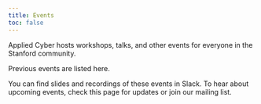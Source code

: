 ```yaml
---
title: Events
toc: false
---
```


Applied Cyber hosts workshops, talks, and other events for everyone in the Stanford community.

Previous events are listed here.

You can find slides and recordings of these events in Slack. To hear about upcoming events, check this page for updates or join our mailing list.
